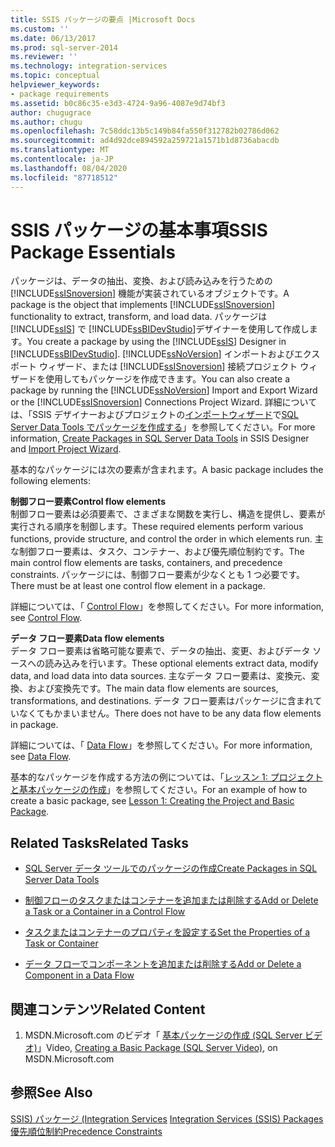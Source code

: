 ```yaml
---
title: SSIS パッケージの要点 |Microsoft Docs
ms.custom: ''
ms.date: 06/13/2017
ms.prod: sql-server-2014
ms.reviewer: ''
ms.technology: integration-services
ms.topic: conceptual
helpviewer_keywords:
- package requirements
ms.assetid: b0c86c35-e3d3-4724-9a96-4087e9d74bf3
author: chugugrace
ms.author: chugu
ms.openlocfilehash: 7c58ddc13b5c149b84fa550f312782b02786d062
ms.sourcegitcommit: ad4d92dce894592a259721a1571b1d8736abacdb
ms.translationtype: MT
ms.contentlocale: ja-JP
ms.lasthandoff: 08/04/2020
ms.locfileid: "87718512"
---
```

# <a name="ssis-package-essentials"></a><span data-ttu-id="afc76-102">SSIS パッケージの基本事項</span><span class="sxs-lookup"><span data-stu-id="afc76-102">SSIS Package Essentials</span></span>
  <span data-ttu-id="afc76-103">パッケージは、データの抽出、変換、および読み込みを行うための [!INCLUDE[ssISnoversion](../includes/ssisnoversion-md.md)] 機能が実装されているオブジェクトです。</span><span class="sxs-lookup"><span data-stu-id="afc76-103">A package is the object that implements [!INCLUDE[ssISnoversion](../includes/ssisnoversion-md.md)] functionality to extract, transform, and load data.</span></span> <span data-ttu-id="afc76-104">パッケージは [!INCLUDE[ssIS](../includes/ssis-md.md)] で [!INCLUDE[ssBIDevStudio](../includes/ssbidevstudio-md.md)]デザイナーを使用して作成します。</span><span class="sxs-lookup"><span data-stu-id="afc76-104">You create a package by using the [!INCLUDE[ssIS](../includes/ssis-md.md)] Designer in [!INCLUDE[ssBIDevStudio](../includes/ssbidevstudio-md.md)].</span></span> <span data-ttu-id="afc76-105">[!INCLUDE[ssNoVersion](../includes/ssnoversion-md.md)] インポートおよびエクスポート ウィザード、または [!INCLUDE[ssISnoversion](../includes/ssisnoversion-md.md)] 接続プロジェクト ウィザードを使用してもパッケージを作成できます。</span><span class="sxs-lookup"><span data-stu-id="afc76-105">You can also create a package by running the [!INCLUDE[ssNoVersion](../includes/ssnoversion-md.md)] Import and Export Wizard or the [!INCLUDE[ssISnoversion](../includes/ssisnoversion-md.md)] Connections Project Wizard.</span></span> <span data-ttu-id="afc76-106">詳細については、「SSIS デザイナーおよびプロジェクトの[インポートウィザード](../../2014/integration-services/import-project-wizard.md)で[SQL Server Data Tools でパッケージを作成する](create-packages-in-sql-server-data-tools.md)」を参照してください。</span><span class="sxs-lookup"><span data-stu-id="afc76-106">For more information, [Create Packages in SQL Server Data Tools](create-packages-in-sql-server-data-tools.md) in SSIS Designer and [Import Project Wizard](../../2014/integration-services/import-project-wizard.md).</span></span>  
  
 <span data-ttu-id="afc76-107">基本的なパッケージには次の要素が含まれます。</span><span class="sxs-lookup"><span data-stu-id="afc76-107">A basic package includes the following elements:</span></span>  
  
 <span data-ttu-id="afc76-108">**制御フロー要素**</span><span class="sxs-lookup"><span data-stu-id="afc76-108">**Control flow elements**</span></span>  
 <span data-ttu-id="afc76-109">制御フロー要素は必須要素で、さまざまな関数を実行し、構造を提供し、要素が実行される順序を制御します。</span><span class="sxs-lookup"><span data-stu-id="afc76-109">These required elements perform various functions, provide structure, and control the order in which elements run.</span></span> <span data-ttu-id="afc76-110">主な制御フロー要素は、タスク、コンテナー、および優先順位制約です。</span><span class="sxs-lookup"><span data-stu-id="afc76-110">The main control flow elements are tasks, containers, and precedence constraints.</span></span> <span data-ttu-id="afc76-111">パッケージには、制御フロー要素が少なくとも 1 つ必要です。</span><span class="sxs-lookup"><span data-stu-id="afc76-111">There must be at least one control flow element in a package.</span></span>  
  
 <span data-ttu-id="afc76-112">詳細については、「 [Control Flow](control-flow/control-flow.md)」を参照してください。</span><span class="sxs-lookup"><span data-stu-id="afc76-112">For more information, see [Control Flow](control-flow/control-flow.md).</span></span>  
  
 <span data-ttu-id="afc76-113">**データ フロー要素**</span><span class="sxs-lookup"><span data-stu-id="afc76-113">**Data flow elements**</span></span>  
 <span data-ttu-id="afc76-114">データ フロー要素は省略可能な要素で、データの抽出、変更、およびデータ ソースへの読み込みを行います。</span><span class="sxs-lookup"><span data-stu-id="afc76-114">These optional elements extract data, modify data, and load data into data sources.</span></span> <span data-ttu-id="afc76-115">主なデータ フロー要素は、変換元、変換、および変換先です。</span><span class="sxs-lookup"><span data-stu-id="afc76-115">The main data flow elements are sources, transformations, and destinations.</span></span> <span data-ttu-id="afc76-116">データ フロー要素はパッケージに含まれていなくてもかまいません。</span><span class="sxs-lookup"><span data-stu-id="afc76-116">There does not have to be any data flow elements in package.</span></span>  
  
 <span data-ttu-id="afc76-117">詳細については、「 [Data Flow](data-flow/data-flow.md)」を参照してください。</span><span class="sxs-lookup"><span data-stu-id="afc76-117">For more information, see [Data Flow](data-flow/data-flow.md).</span></span>  
  
 <span data-ttu-id="afc76-118">基本的なパッケージを作成する方法の例については、「[レッスン 1: プロジェクトと基本パッケージの作成](lesson-1-create-a-project-and-basic-package-with-ssis.md)」を参照してください。</span><span class="sxs-lookup"><span data-stu-id="afc76-118">For an example of how to create a basic package, see [Lesson 1: Creating the Project and Basic Package](lesson-1-create-a-project-and-basic-package-with-ssis.md).</span></span>  
  
## <a name="related-tasks"></a><span data-ttu-id="afc76-119">Related Tasks</span><span class="sxs-lookup"><span data-stu-id="afc76-119">Related Tasks</span></span>  
  
-   [<span data-ttu-id="afc76-120">SQL Server データ ツールでのパッケージの作成</span><span class="sxs-lookup"><span data-stu-id="afc76-120">Create Packages in SQL Server Data Tools</span></span>](create-packages-in-sql-server-data-tools.md)  
  
-   [<span data-ttu-id="afc76-121">制御フローのタスクまたはコンテナーを追加または削除する</span><span class="sxs-lookup"><span data-stu-id="afc76-121">Add or Delete a Task or a Container in a Control Flow</span></span>](control-flow/add-or-delete-a-task-or-a-container-in-a-control-flow.md)  
  
-   [<span data-ttu-id="afc76-122">タスクまたはコンテナーのプロパティを設定する</span><span class="sxs-lookup"><span data-stu-id="afc76-122">Set the Properties of a Task or Container</span></span>](../../2014/integration-services/set-the-properties-of-a-task-or-container.md)  
  
-   [<span data-ttu-id="afc76-123">データ フローでコンポーネントを追加または削除する</span><span class="sxs-lookup"><span data-stu-id="afc76-123">Add or Delete a Component in a Data Flow</span></span>](data-flow/add-or-delete-a-component-in-a-data-flow.md)  
  
## <a name="related-content"></a><span data-ttu-id="afc76-124">関連コンテンツ</span><span class="sxs-lookup"><span data-stu-id="afc76-124">Related Content</span></span>  
  
1.  <span data-ttu-id="afc76-125">MSDN.Microsoft.com のビデオ「 [基本パッケージの作成 (SQL Server ビデオ)](https://go.microsoft.com/fwlink/?LinkId=131023)」</span><span class="sxs-lookup"><span data-stu-id="afc76-125">Video, [Creating a Basic Package (SQL Server Video)](https://go.microsoft.com/fwlink/?LinkId=131023), on MSDN.Microsoft.com</span></span>  
  
## <a name="see-also"></a><span data-ttu-id="afc76-126">参照</span><span class="sxs-lookup"><span data-stu-id="afc76-126">See Also</span></span>  
 <span data-ttu-id="afc76-127">[SSIS&#41; パッケージ &#40;Integration Services](../../2014/integration-services/integration-services-ssis-packages.md) </span><span class="sxs-lookup"><span data-stu-id="afc76-127">[Integration Services &#40;SSIS&#41; Packages](../../2014/integration-services/integration-services-ssis-packages.md) </span></span>  
 [<span data-ttu-id="afc76-128">優先順位制約</span><span class="sxs-lookup"><span data-stu-id="afc76-128">Precedence Constraints</span></span>](control-flow/precedence-constraints.md)  
  
  
